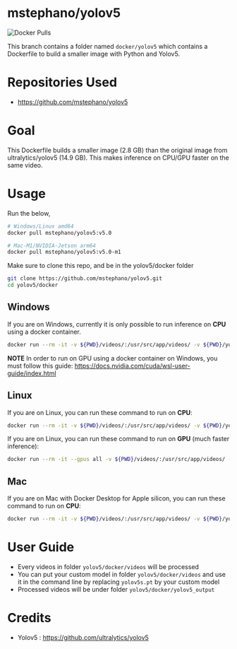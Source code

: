 # mstephano/yolov5

<img alt="Docker Pulls" src="https://img.shields.io/docker/pulls/mstephano/yolov5">

This branch contains a folder named `docker/yolov5` which contains a Dockerfile to build a smaller image with Python and Yolov5.

# Repositories Used
- https://github.com/mstephano/yolov5

# Goal

This Dockerfile builds a smaller image (2.8 GB) than the original image from ultralytics/yolov5 (14.9 GB). This makes inference on CPU/GPU faster on the same video.

# Usage

Run the below,

```bash
# Windows/Linux amd64
docker pull mstephano/yolov5:v5.0

# Mac-M1/NVIDIA-Jetson arm64
docker pull mstephano/yolov5:v5.0-m1
```

Make sure to clone this repo, and be in the yolov5/docker folder
```bash
git clone https://github.com/mstephano/yolov5.git
cd yolov5/docker
```

## Windows
If you are on Windows, currently it is only possible to run inference on **CPU** using a docker container.
```bash
docker run --rm -it -v ${PWD}/videos/:/usr/src/app/videos/ -v ${PWD}/yolov5_output/:/usr/src/app/runs/ mstephano/yolov5:v5.0 /bin/bash -c "python detect.py --source ./videos/ --weights ./videos/yolov5s.pt"
```
**NOTE** In order to run on GPU using a docker container on Windows, you must follow this guide: https://docs.nvidia.com/cuda/wsl-user-guide/index.html

## Linux
If you are on Linux, you can run these command to run on **CPU**:
```bash
docker run --rm -it -v ${PWD}/videos/:/usr/src/app/videos/ -v ${PWD}/yolov5_output/:/usr/src/app/runs/ mstephano/yolov5:v5.0 /bin/bash -c "python detect.py --source ./videos/ --weights ./videos/yolov5s.pt"
```

If you are on Linux, you can run these command to run on **GPU** (much faster inference):
```bash
docker run --rm -it --gpus all -v ${PWD}/videos/:/usr/src/app/videos/ -v ${PWD}/yolov5_output/:/usr/src/app/runs/ mstephano/yolov5:v5.0 /bin/bash -c "python detect.py --source ./videos/ --weights ./videos/yolov5s.pt"
```

## Mac
If you are on Mac with Docker Desktop for Apple silicon, you can run these command to run on **CPU**:
```bash
docker run --rm -it -v ${PWD}/videos/:/usr/src/app/videos/ -v ${PWD}/yolov5_output/:/usr/src/app/runs/ mstephano/yolov5:v5.0-m1 /bin/bash -c "python detect.py --source ./videos/ --weights ./videos/yolov5s.pt"
```

# User Guide
- Every videos in folder `yolov5/docker/videos` will be processed
- You can put your custom model in folder `yolov5/docker/videos` and use it in the command line by replacing `yolov5s.pt` by your custom model
- Processed videos will be under folder `yolov5/docker/yolov5_output`

# Credits
- Yolov5 : https://github.com/ultralytics/yolov5
